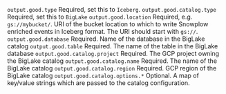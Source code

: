 <tr>
    <td><code>output.good.type</code></td>
    <td>Required, set this to <code>Iceberg</code>.</td>
</tr>
<tr>
    <td><code>output.good.catalog.type</code></td>
    <td>Required, set this to <code>BigLake</code></td>
</tr>
<tr>
    <td><code>output.good.location</code></td>
    <td>Required, e.g. <code>gs://mybucket/</code>.  URI of the bucket location to which to write Snowplow enriched events in Iceberg format.  The URI should start with <code>gs://</code>.</td>
</tr>
<tr>
    <td><code>output.good.database</code></td>
    <td>Required. Name of the database in the BigLake catalog</td>
</tr>
<tr>
    <td><code>output.good.table</code></td>
    <td>Required. The name of the table in the BigLake database</td>
</tr>
<tr>
    <td><code>output.good.catalog.project</code></td>
    <td>Required. The GCP project owning the BigLake catalog</td>
</tr>
<tr>
    <td><code>output.good.catalog.name</code></td>
    <td>Required. The name of the BigLake catalog</td>
</tr>
<tr>
    <td><code>output.good.catalog.region</code></td>
    <td>Required. GCP region of the BigLake catalog</td>
</tr>
<tr>
    <td><code>output.good.catalog.options.*</code></td>
    <td>Optional. A map of key/value strings which are passed to the catalog configuration.</td>
</tr>
